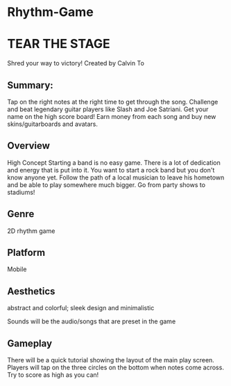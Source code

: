 # Rhythm-Game

# TEAR THE STAGE
Shred your way to victory!
Created by Calvin To

## Summary:
Tap on the right notes at the right time to get through the song.
Challenge and beat legendary guitar players like Slash and Joe Satriani.
Get your name on the high score board!
Earn money from each song and buy new skins/guitarboards and avatars.

## Overview
High Concept
Starting a band is no easy game. There is a lot of dedication and energy that is put into it. You want to start a rock band but you don't know anyone yet. Follow the path of a local musician to leave his hometown and be able to play somewhere much bigger. Go from party shows to stadiums!

## Genre
2D rhythm game

## Platform
Mobile

## Aesthetics
abstract and colorful; sleek design and minimalistic

Sounds will be the audio/songs that are preset in the game

## Gameplay
There will be a quick tutorial showing the layout of the main play screen.
Players will tap on the three circles on the bottom when notes come across.
Try to score as high as you can!
